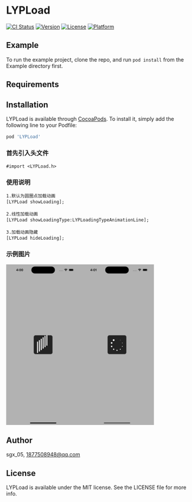 # LYPLoad

[![CI Status](https://img.shields.io/travis/sgx_05/LYPLoad.svg?style=flat)](https://travis-ci.org/sgx_05/LYPLoad)
[![Version](https://img.shields.io/cocoapods/v/LYPLoad.svg?style=flat)](https://cocoapods.org/pods/LYPLoad)
[![License](https://img.shields.io/cocoapods/l/LYPLoad.svg?style=flat)](https://cocoapods.org/pods/LYPLoad)
[![Platform](https://img.shields.io/cocoapods/p/LYPLoad.svg?style=flat)](https://cocoapods.org/pods/LYPLoad)

## Example

To run the example project, clone the repo, and run `pod install` from the Example directory first.

## Requirements

## Installation

LYPLoad is available through [CocoaPods](https://cocoapods.org). To install
it, simply add the following line to your Podfile:

```ruby
pod 'LYPLoad'
```

### 首先引入头文件 
```
#import <LYPLoad.h>

```
### 使用说明
```
1.默认为圆圈点加载动画
[LYPLoad showLoading];

2.线性加载动画
[LYPLoad showLoadingType:LYPLoadingTypeAnimationLine];

3.加载动画隐藏
[LYPLoad hideLoading];
```

### 示例图片
<div style="display:flex;flex-direction:row">
<img src = "https://github.com/wkwl/ImageSpec/blob/master/LYPLoad/Simulator%20Screen%20Shot%20-%20iPhone%2014%20Pro%20-%202023-03-13%20at%2016.00.41.png?raw=true" width="200" />

<img src = "https://github.com/wkwl/ImageSpec/blob/master/LYPLoad/Simulator%20Screen%20Shot%20-%20iPhone%2014%20Pro%20-%202023-03-13%20at%2016.01.08.png?raw=true" width="200" />
</div>

## Author

sgx_05, 1877508948@qq.com

## License

LYPLoad is available under the MIT license. See the LICENSE file for more info.
